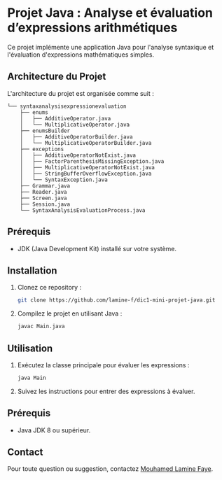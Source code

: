 # Projet Java : Analyse et évaluation d’expressions arithmétiques

Ce projet implémente une application Java pour l'analyse syntaxique et l'évaluation d'expressions mathématiques simples.

## Architecture du Projet

L'architecture du projet est organisée comme suit :

```
└── syntaxanalysisexpressionevaluation
    ├── enums
    │   ├── AdditiveOperator.java
    │   └── MultiplicativeOperator.java
    ├── enumsBuilder
    │   ├── AdditiveOperatorBuilder.java
    │   └── MultiplicativeOperatorBuilder.java
    ├── exceptions
    │   ├── AdditiveOperatorNotExist.java
    │   ├── FactorParenthesisMissingException.java
    │   ├── MultiplicativeOperatorNotExist.java
    │   ├── StringBufferOverflowException.java
    │   └── SyntaxException.java
    ├── Grammar.java
    ├── Reader.java
    ├── Screen.java
    ├── Session.java
    └── SyntaxAnalysisEvaluationProcess.java
```

## Prérequis

- JDK (Java Development Kit) installé sur votre système.

## Installation

1. Clonez ce repository :

   ```bash
   git clone https://github.com/lamine-f/dic1-mini-projet-java.git
   ```

2. Compilez le projet en utilisant Java :

   ```bash
   javac Main.java
   ```

## Utilisation

1. Exécutez la classe principale pour évaluer les expressions :

   ```bash
   java Main
   ```

2. Suivez les instructions pour entrer des expressions à évaluer.


## Prérequis

- Java JDK 8 ou supérieur.


## Contact

Pour toute question ou suggestion, contactez [Mouhamed Lamine Faye](mailto:persoitlamine42@gmail.com).
